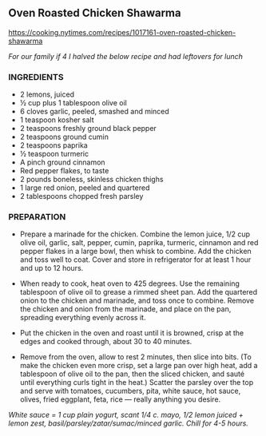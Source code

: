 ## Oven Roasted Chicken Shawarma

<https://cooking.nytimes.com/recipes/1017161-oven-roasted-chicken-shawarma>

*For our family if 4 I halved the below recipe and had leftovers for lunch*

### INGREDIENTS
- 2 lemons, juiced
- ½ cup plus 1 tablespoon olive oil
- 6 cloves garlic, peeled, smashed and minced
- 1 teaspoon kosher salt
- 2 teaspoons freshly ground black pepper
- 2 teaspoons ground cumin
- 2 teaspoons paprika
- ½ teaspoon turmeric
- A pinch ground cinnamon 
- Red pepper flakes, to taste
- 2 pounds boneless, skinless chicken thighs
- 1 large red onion, peeled and quartered
- 2 tablespoons chopped fresh parsley

### PREPARATION
- Prepare a marinade for the chicken. Combine the lemon juice, 1/2 cup olive oil, garlic, salt, pepper, cumin, paprika, turmeric, cinnamon and red pepper flakes in a large bowl, then whisk to combine. Add the chicken and toss well to coat. Cover and store in refrigerator for at least 1 hour and up to 12 hours.

- When ready to cook, heat oven to 425 degrees. Use the remaining tablespoon of olive oil to grease a rimmed sheet pan. Add the quartered onion to the chicken and marinade, and toss once to combine. Remove the chicken and onion from the marinade, and place on the pan, spreading everything evenly across it.

- Put the chicken in the oven and roast until it is browned, crisp at the edges and cooked through, about 30 to 40 minutes. 

- Remove from the oven, allow to rest 2 minutes, then slice into bits. (To make the chicken even more crisp, set a large pan over high heat, add a tablespoon of olive oil to the pan, then the sliced chicken, and sauté until everything curls tight in the heat.) Scatter the parsley over the top and serve with tomatoes, cucumbers, pita, white sauce, hot sauce, olives, fried eggplant, feta, rice — really anything you desire.

*White sauce = 1 cup plain yogurt, scant 1/4 c. mayo, 1/2 lemon juiced + lemon zest, basil/parsley/zatar/sumac/minced garlic. Chill for 4-5 hours.*
